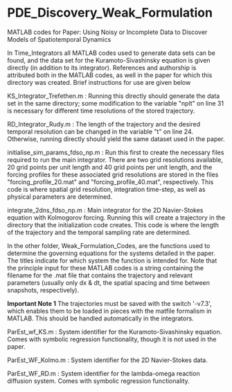 # PDE_Discovery_Weak_Formulation
 MATLAB codes for Paper: Using Noisy or Incomplete Data to Discover Models of Spatiotemporal Dynamics

In Time_Integrators all MATLAB codes used to generate data sets can be found, and the data set for the Kuramoto-Sivashinsky equation is given directly (in addition to its integrator). References and authorship is attributed both in the MATLAB codes, as well in the paper for which this directory was created. Brief instructions for use are given below

KS_Integrator_Trefethen.m : Running this directly should generate the data set in the same directory; some modification to the variable "nplt" on line 31 is necessary for different time resolutions of the stored trajectory.

RD_Integrator_Rudy.m : The length of the trajectory and the desired temporal resolution can be changed in the variable "t" on line 24. Otherwise, running directly should yield the same dataset used in the paper.

initialise_sim_params_fdso_np.m : Run this first to create the necessary files required to run the main integrator. There are two grid resolutions available, 20 grid points per unit length and 40 grid points per unit length, and the forcing profiles for these associated grid resolutions are stored in the files "forcing_profile_20.mat" and "forcing_profile_40.mat", respectively. This code is where spatial grid resolution, integration time-step, as well as physical parameters are determined.

integrate_2dns_fdso_np.m : Main integrator for the 2D Navier-Stokes equation with Kolmogorov forcing. Running this will create a trajectory in the directory that the initialization code creates. This code is where the length of the trajectory and the temporal sampling rate are determined.

In the other folder, Weak_Formulation_Codes, are the functions used to determine the governing equations for the systems detailed in the paper. The titles indicate for which system the function is intended for. Note that the principle input for these MATLAB codes is a string containing the filename for the .mat file that contains the trajectory and relevant parameters (usually only dx & dt, the spatial spacing and time between snapshots, respectively). 

**Important Note 1**
The trajectories must be saved with the switch '-v7.3', which enables them to be loaded in pieces with the matfile formalism in MATLAB. This should be handled automatically in the integrators.

ParEst_wf_KS.m : System identifier for the Kuramoto-Sivashinsky equation. Comes with symbolic regression functionality, though it is not used in the paper.

ParEst_WF_Kolmo.m : System identifier for the 2D Navier-Stokes data.

ParEst_WF_RD.m : System identifier for the lambda-omega reaction diffusion system. Comes with symbolic regression functionality.

